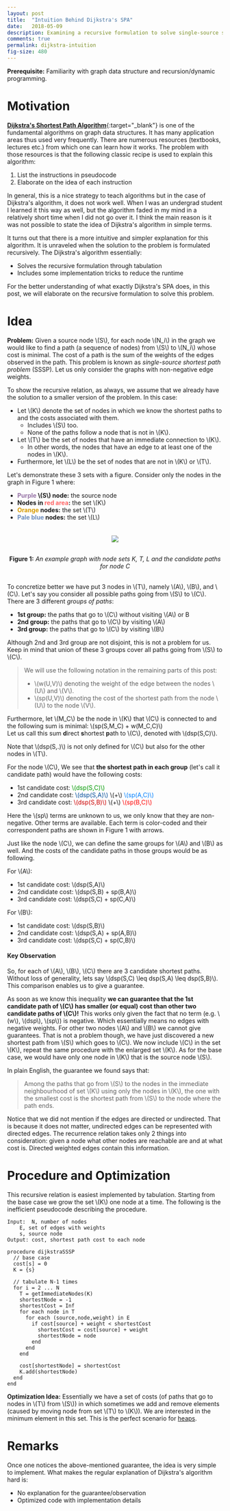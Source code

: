 ```yaml
---
layout: post
title:  "Intuition Behind Dijkstra's SPA"
date:   2018-05-09
description: Examining a recursive formulation to solve single-source shortest path problems.
comments: true
permalink: dijkstra-intuition
fig-size: 480
---
```


**Prerequisite:** Familiarity with graph data structure and recursion/dynamic programming.

# Motivation

[**Dijkstra's Shortest Path Algorithm**](https://en.wikipedia.org/wiki/Dijkstra%27s_algorithm){:target="_blank"} is one of the fundamental algorithms on graph data structures. It has many application areas thus used very frequently. There are numerous resources (textbooks, lectures etc.) from which one can learn how it works. The problem with those resources is that the following classic recipe is used to explain this algorithm:

1. List the instructions in pseudocode
2. Elaborate on the idea of each instruction

In general, this is a nice strategy to teach algorithms but in the case of Dijkstra's algorithm, it does not work well. When I was an undergrad student I learned it this way as well, but the algorithm faded in my mind in a relatively short time when I did not go over it. I think the main reason is it was not possible to state the idea of Dijkstra's algorithm in simple terms.

It turns out that there is a more intuitive and simpler explanation for this algorithm. It is unraveled when the solution to the problem is formulated recursively. The Dijkstra's algorithm essentially:
- Solves the recursive formulation through tabulation
- Includes some implementation tricks to reduce the runtime

For the better understanding of what exactly Dijkstra's SPA does, in this post, we will elaborate on the recursive formulation to solve this problem.

# Idea

**Problem:** Given a source node \\(S\\), for each node \\(N_i\\) in the graph we would like to find a path (a sequence of nodes) from \\(S\\) to \\(N_i\\) whose cost is minimal. The cost of a path is the sum of the weights of the edges observed in the path. This problem is known as *single-source shortest path problem* (SSSP). Let us only consider the graphs with non-negative edge weights. 

To show the recursive relation, as always, we assume that we already have the solution to a smaller version of the problem. In this case:
- Let \\(K\\) denote the set of nodes in which we know the shortest paths to and the costs associated with them. 
	- Includes \\(S\\) too.
	- None of the paths follow a node that is not in \\(K\\).
- Let \\(T\\) be the set of nodes that have an immediate connection to \\(K\\). 
	- In other words, the nodes that have an edge to at least one of the nodes in \\(K\\). 
- Furthermore, let \\(L\\) be the set of nodes that are not in \\(K\\) or \\(T\\).

Let's demonstrate these 3 sets with a figure. Consider only the nodes in the graph in Figure 1 where:
- **<span style="color:#9673A6">Purple</span> \\(S\\) node:** the source node
- **Nodes in <span style="color:#FF6666">red area</span>:** the set \\(K\\)
- **<span style="color:#D79B00">Orange</span> nodes:** the set \\(T\\)
- **<span style="color:#6C8EBF">Pale blue</span> nodes:** the set \\(L\\)

<center><img width="{{ page.fig-size }}px" src="/assets/dijkstra.svg" style="margin-top:20px;margin-bottom:30px;"></center>
<center><b>Figure 1:</b> <i>An example graph with node sets K, T, L and the candidate paths for node C</i></center> 
<br>

To concretize better we have put 3 nodes in \\(T\\), namely \\(A\\), \\(B\\), and \\(C\\). Let's say you consider all possible paths going from \\(S\\) to \\(C\\). There are 3 different *groups of paths*:
- **1st group:** the paths that go to \\(C\\) without visiting \\(A\\) or B
- **2nd group:** the paths that go to \\(C\\) by visiting \\(A\\)
- **3rd group:** the paths that go to \\(C\\) by visiting \\(B\\)

Although 2nd and 3rd group are not disjoint, this is not a problem for us. Keep in mind that union of these 3 groups cover all paths going from \\(S\\) to \\(C\\). 

>We will use the following notation in the remaining parts of this post:
>- \\(w(U,V)\\) denoting the weight of the edge between the nodes \\(U\\) and \\(V\\).
>- \\(sp(U,V)\\) denoting the cost of the shortest path from the node \\(U\\) to the node \\(V\\).

Furthermore, let \\(M_C\\) be the node in \\(K\\) that \\(C\\) is connected to and the following sum  is minimal: \\(sp(S,M_C) + w(M_C,C)\\)  
Let us call this sum **d**irect **s**hortest **p**ath to \\(C\\), denoted with \\(dsp(S,C)\\).

Note that \\(dsp(S,.)\\) is not only defined for \\(C\\) but also for the other nodes in \\(T\\). 

For the node \\(C\\), We see that **the shortest path in each group** (let's call it candidate path) would have the following costs:

- 1st candidate cost: <span style="color:#009900">\\(dsp(S,C)\\)</span>
- 2nd candidate cost: <span style="color:#004C99">\\(dsp(S,A)\\)</span> \\(+\\) <span style="color:#007FFF">\\(sp(A,C)\\)</span>
- 3rd candidate cost: <span style="color:#CC0000">\\(dsp(S,B)\\)</span> \\(+\\) <span style="color:#FF0000;">\\(sp(B,C)\\)</span>

Here the \\(sp\\) terms are unknown to us, we only know that they are non-negative. Other terms are available. Each term is color-coded and their correspondent paths are shown in Figure 1 with arrows.

Just like the node \\(C\\), we can define the same groups for \\(A\\) and \\(B\\) as well. And the costs of the candidate paths in those groups would be as following.

For \\(A\\):
- 1st candidate cost: \\(dsp(S,A)\\)
- 2nd candidate cost: \\(dsp(S,B) + sp(B,A)\\)
- 3rd candidate cost: \\(dsp(S,C) + sp(C,A)\\)

For \\(B\\):
- 1st candidate cost: \\(dsp(S,B)\\)
- 2nd candidate cost: \\(dsp(S,A) + sp(A,B)\\)
- 3rd candidate cost: \\(dsp(S,C) + sp(C,B)\\)

#### Key Observation

So, for each of \\(A\\), \\(B\\), \\(C\\) there are 3 candidate shortest paths. Without loss of generality, lets say \\(dsp(S,C) \leq dsp(S,A) \leq dsp(S,B)\\). This comparison enables us to give a guarantee.

As soon as we know this inequality **we can guarantee that the 1st candidate path of \\(C\\) has smaller (or equal) cost than other two candidate paths of \\(C\\)!** This works only given the fact that no term (e.g. \\(w\\), \\(dsp\\), \\(sp\\)) is negative. Which essentially means no edges with negative weights. For other two nodes \\(A\\) and \\(B\\) we cannot give guarantees. That is not a problem though, we have just discovered a new shortest path from \\(S\\) which goes to \\(C\\). We now include \\(C\\) in the set \\(K\\), repeat the same procedure with the enlarged set \\(K\\). As for the base case, we would have only one node in \\(K\\) that is the source node \\(S\\).

In plain English, the guarantee we found says that:

> Among the paths that go from \\(S\\) to the nodes in the immediate neighbourhood of set \\(K\\) using only the nodes in \\(K\\), the one with the smallest cost is the shortest path from \\(S\\) to the node where the path ends.

Notice that we did not mention if the edges are directed or undirected. That is because it does not matter, undirected edges can be represented with directed edges. The recurrence relation takes only 2 things into consideration: given a node what other nodes are reachable are and at what cost is. Directed weighted edges contain this information.


# Procedure and Optimization

This recursive relation is easiest implemented by tabulation. Starting from the base case we grow the set \\(K\\) one node at a time. The following is the inefficient pseudocode describing the procedure. 

```
Input:  N, number of nodes
	E, set of edges with weights
	s, source node
Output: cost, shortest path cost to each node

procedure dijkstraSSSP
  // base case
  cost[s] = 0
  K = {s}

  // tabulate N-1 times
  for i = 2 ... N
    T = getImmediateNodes(K)    
    shortestNode = -1
    shortestCost = Inf
    for each node in T
      for each (source,node,weight) in E
        if cost[source] + weight < shortestCost
          shortestCost = cost[source] + weight
          shortestNode = node
        end
      end
    end

    cost[shortestNode] = shortestCost
    K.add(shortestNode)
  end
end
```

**Optimization Idea:** Essentially we have a set of costs (of paths that go to nodes in \\(T\\) from \\(S\\)) in which sometimes we add and remove elements (caused by moving node from set \\(T\\) to \\(K\\)). We are interested in the minimum element in this set. This is the perfect scenario for [heaps](https://en.wikipedia.org/wiki/Heap_(data_structure)).

# Remarks

Once one notices the above-mentioned guarantee, the idea is very simple to implement. What makes the regular explanation of Dijkstra's algorithm hard is:
- No explanation for the guarantee/observation
- Optimized code with implementation details

